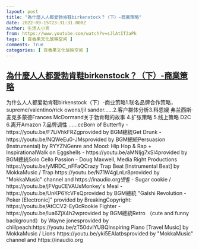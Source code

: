 ```yaml
---
layout: post
title: "為什麼人人都愛勃肯鞋birkenstock？（下）-商業策略"
date: 2022-09-15T23:31:31.000Z
author: 生活人小克
from: https://www.youtube.com/watch?v=sJlAtIT3aPk
tags: [ 百香果文化放映空间 ]
comments: True
categories: [ 百香果文化放映空间 ]
---
```

<!--1663284691000-->
[為什麼人人都愛勃肯鞋birkenstock？（下）-商業策略](https://www.youtube.com/watch?v=sJlAtIT3aPk)
------

<div>
为什么人人都爱勃肯鞋birkenstock（下）-商业策略1.联名品牌合作策略，supreme/valentino/rick owens/jil sander……2.客户群体分析3.科恩嫂 弗兰西斯·麦克多蒙德Frances McDormand关于勃肯鞋的故事 4.扩张策略 5.线上策略 D2C 6.离开Amazon 7.品牌调性 ……ccBorn of Butterfly - https://youtu.be/F7LiVhkFRZgprovided by BGM總統Get Drunk - https://youtu.be/NQWeEu0-JMsprovided by BGM總統Persuasion (Instrumental) by RYYZNGenre and Mood: Hip Hop & Rap + InspirationalWalk on Eggshells  - https://youtu.be/aMNIjg7xSl4provided by BGM總統Solo Cello Passion - Doug Maxwell, Media Right Productions https://youtu.be/yMRDC_nFFaQCrazy Trap Beat [Instrumental Beat] by MokkaMusic / Trap https://youtu.be/N71W4gLnLr8provided by "MokkaMusic" channel and https://inaudio.org샛별 - Sugar cookie / https://youtu.be/jFVguCEVAUsMonkey's Meal - https://youtu.be/UnKP6YcVFsQprovided by BGM總統 "Galshi Revolution - Poker [Electronic]" provided by BreakingCopyright: https://youtu.be/AtCCV2-Ey0cRookie Fighter  - https://youtu.be/lua6ZjX4h2wprovided by BGM總統Retro （cute and funny background）by Wayne jonesprovided by chillpeach:https://youtu.be/zT50dvlYUBQInspiring Piano [Travel Music] by MokkaMusic / Lions https://youtu.be/yki5EAIatbsprovided by "MokkaMusic" channel and https://inaudio.org
</div>
